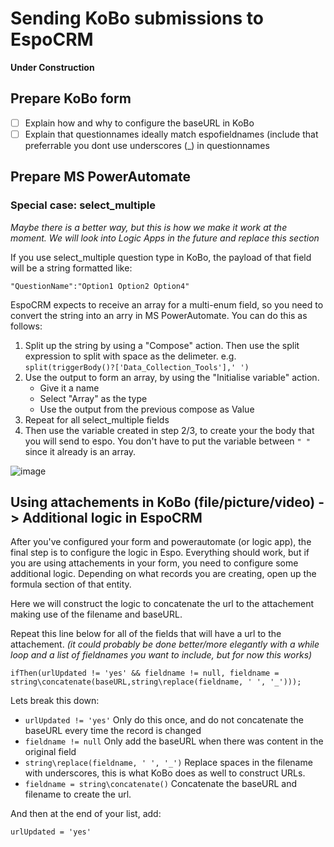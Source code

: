 # Sending KoBo submissions to EspoCRM

**Under Construction**

## Prepare KoBo form

- [ ] Explain how and why to configure the baseURL in KoBo
- [ ] Explain that questionnames ideally match espofieldnames (include that preferrable you dont use underscores (_) in questionnames

## Prepare MS PowerAutomate

### Special case: select_multiple
*Maybe there is a better way, but this is how we make it work at the moment.*
*We will look into Logic Apps in the future and replace this section*

If you use select_multiple question type in KoBo, the payload of that field will be a string formatted like:

```
"QuestionName":"Option1 Option2 Option4"
```

EspoCRM expects to receive an array for a multi-enum field, so you need to convert the string into an arry in MS PowerAutomate. You can do this as follows:
1. Split up the string by using a "Compose" action. Then use the split expression to split with space as the delimeter. e.g. ```split(triggerBody()?['Data_Collection_Tools'],' ')```
2. Use the output to form an array, by using the "Initialise variable" action.
	* Give it a name
	* Select "Array" as the type
	* Use the output from the previous compose as Value
3. Repeat for all select_multiple fields
4. Then use the variable created in step 2/3, to create your the body that you will send to espo. You don't have to put the variable between ```" "``` since it already is an array.

![image](https://user-images.githubusercontent.com/39266480/153206058-b9302ff0-fda5-4cba-8654-9212ea9e7b46.png)


## Using attachements in KoBo (file/picture/video) -> Additional logic in EspoCRM
After you've configured your form and powerautomate (or logic app), the final step is to configure the logic in Espo. Everything should work, but if you are using attachements in your form, you need to configure some additional logic. Depending on what records you are creating, open up the formula section of that entity.

Here we will construct the logic to concatenate the url to the attachement making use of the filename and baseURL.

Repeat this line below for all of the fields that will have a url to the attachement. 
*(it could probably be done better/more elegantly with a while loop and a list of fieldnames you want to include, but for now this works)*
```
ifThen(urlUpdated != 'yes' && fieldname != null, fieldname = string\concatenate(baseURL,string\replace(fieldname, ' ', '_')));
```
Lets break this down:
- `urlUpdated != 'yes'` Only do this once, and do not concatenate the baseURL every time the record is changed
- `fieldname != null` Only add the baseURL when there was content in the original field
- `string\replace(fieldname, ' ', '_')` Replace spaces in the filename with underscores, this is what KoBo does as well to construct URLs.
- `fieldname = string\concatenate()` Concatenate the baseURL and filename to create the url.

And then at the end of your list, add:
```
urlUpdated = 'yes'
```